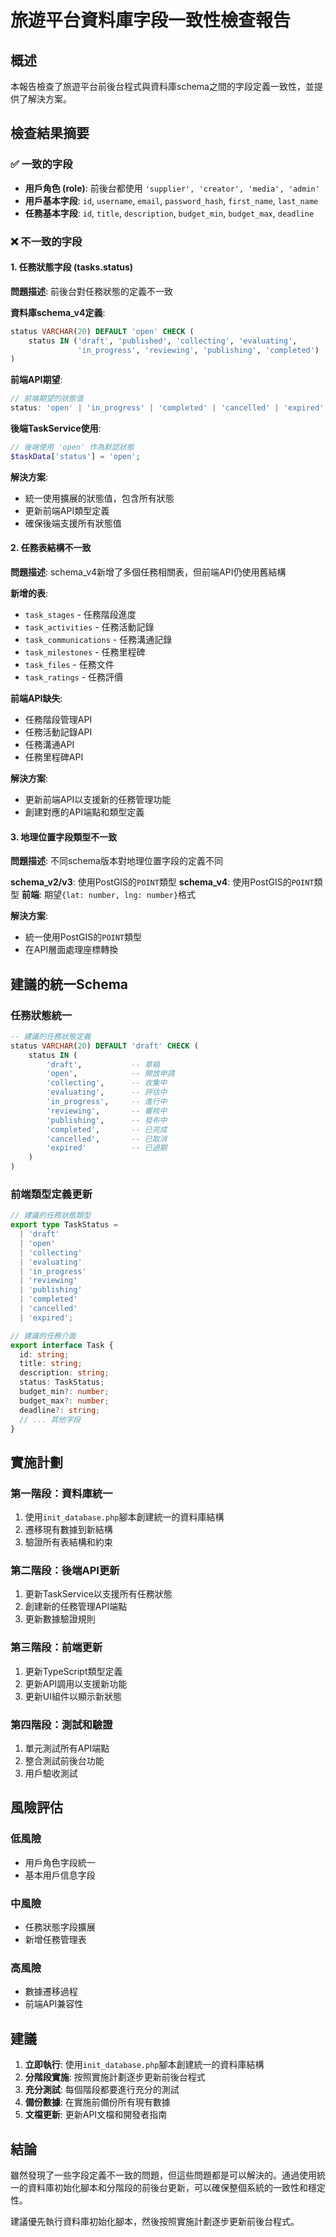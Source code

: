 # 旅遊平台資料庫字段一致性檢查報告

## 概述
本報告檢查了旅遊平台前後台程式與資料庫schema之間的字段定義一致性，並提供了解決方案。

## 檢查結果摘要

### ✅ 一致的字段
- **用戶角色 (role)**: 前後台都使用 `'supplier', 'creator', 'media', 'admin'`
- **用戶基本字段**: `id`, `username`, `email`, `password_hash`, `first_name`, `last_name`
- **任務基本字段**: `id`, `title`, `description`, `budget_min`, `budget_max`, `deadline`

### ❌ 不一致的字段

#### 1. 任務狀態字段 (tasks.status)
**問題描述**: 前後台對任務狀態的定義不一致

**資料庫schema_v4定義**:
```sql
status VARCHAR(20) DEFAULT 'open' CHECK (
    status IN ('draft', 'published', 'collecting', 'evaluating', 
               'in_progress', 'reviewing', 'publishing', 'completed')
)
```

**前端API期望**:
```typescript
// 前端期望的狀態值
status: 'open' | 'in_progress' | 'completed' | 'cancelled' | 'expired'
```

**後端TaskService使用**:
```php
// 後端使用 'open' 作為默認狀態
$taskData['status'] = 'open';
```

**解決方案**: 
- 統一使用擴展的狀態值，包含所有狀態
- 更新前端API類型定義
- 確保後端支援所有狀態值

#### 2. 任務表結構不一致
**問題描述**: schema_v4新增了多個任務相關表，但前端API仍使用舊結構

**新增的表**:
- `task_stages` - 任務階段進度
- `task_activities` - 任務活動記錄
- `task_communications` - 任務溝通記錄
- `task_milestones` - 任務里程碑
- `task_files` - 任務文件
- `task_ratings` - 任務評價

**前端API缺失**:
- 任務階段管理API
- 任務活動記錄API
- 任務溝通API
- 任務里程碑API

**解決方案**:
- 更新前端API以支援新的任務管理功能
- 創建對應的API端點和類型定義

#### 3. 地理位置字段類型不一致
**問題描述**: 不同schema版本對地理位置字段的定義不同

**schema_v2/v3**: 使用PostGIS的`POINT`類型
**schema_v4**: 使用PostGIS的`POINT`類型
**前端**: 期望`{lat: number, lng: number}`格式

**解決方案**:
- 統一使用PostGIS的`POINT`類型
- 在API層面處理座標轉換

## 建議的統一Schema

### 任務狀態統一
```sql
-- 建議的任務狀態定義
status VARCHAR(20) DEFAULT 'draft' CHECK (
    status IN (
        'draft',           -- 草稿
        'open',            -- 開放申請
        'collecting',      -- 收集中
        'evaluating',      -- 評估中
        'in_progress',     -- 進行中
        'reviewing',       -- 審核中
        'publishing',      -- 發布中
        'completed',       -- 已完成
        'cancelled',       -- 已取消
        'expired'          -- 已過期
    )
)
```

### 前端類型定義更新
```typescript
// 建議的任務狀態類型
export type TaskStatus = 
  | 'draft' 
  | 'open' 
  | 'collecting' 
  | 'evaluating' 
  | 'in_progress' 
  | 'reviewing' 
  | 'publishing' 
  | 'completed' 
  | 'cancelled' 
  | 'expired';

// 建議的任務介面
export interface Task {
  id: string;
  title: string;
  description: string;
  status: TaskStatus;
  budget_min?: number;
  budget_max?: number;
  deadline?: string;
  // ... 其他字段
}
```

## 實施計劃

### 第一階段：資料庫統一
1. 使用`init_database.php`腳本創建統一的資料庫結構
2. 遷移現有數據到新結構
3. 驗證所有表結構和約束

### 第二階段：後端API更新
1. 更新TaskService以支援所有任務狀態
2. 創建新的任務管理API端點
3. 更新數據驗證規則

### 第三階段：前端更新
1. 更新TypeScript類型定義
2. 更新API調用以支援新功能
3. 更新UI組件以顯示新狀態

### 第四階段：測試和驗證
1. 單元測試所有API端點
2. 整合測試前後台功能
3. 用戶驗收測試

## 風險評估

### 低風險
- 用戶角色字段統一
- 基本用戶信息字段

### 中風險
- 任務狀態字段擴展
- 新增任務管理表

### 高風險
- 數據遷移過程
- 前端API兼容性

## 建議

1. **立即執行**: 使用`init_database.php`腳本創建統一的資料庫結構
2. **分階段實施**: 按照實施計劃逐步更新前後台程式
3. **充分測試**: 每個階段都要進行充分的測試
4. **備份數據**: 在實施前備份所有現有數據
5. **文檔更新**: 更新API文檔和開發者指南

## 結論

雖然發現了一些字段定義不一致的問題，但這些問題都是可以解決的。通過使用統一的資料庫初始化腳本和分階段的前後台更新，可以確保整個系統的一致性和穩定性。

建議優先執行資料庫初始化腳本，然後按照實施計劃逐步更新前後台程式。
